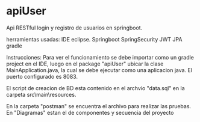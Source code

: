 # apiUser
Api RESTful login y registro de usuarios en springboot.

herramientas usadas: IDE eclipse. Springboot SpringSecurity JWT JPA gradle

Instrucciones: Para ver el funcionamiento se debe importar como un gradle project en el IDE, luego en el package "apiUser" ubicar la clase MainApplication.java, la cual se debe ejecutar como una aplicacion java. El puerto configurado es 8083.

El script de creacion de BD esta contenido en el archvio "data.sql" en la carpeta src\main\resources.

En la carpeta "postman" se encuentra el archivo para realizar las pruebas.
En "Diagramas" estan el de componentes y secuencia del proyecto